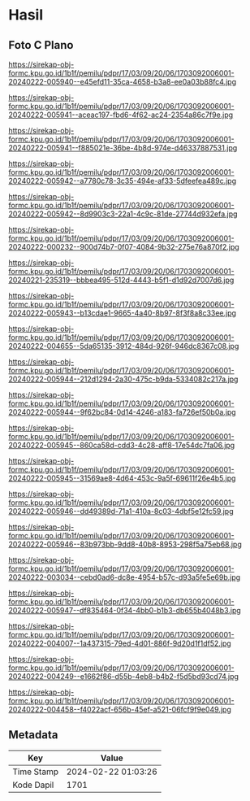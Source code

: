 # Hasil

## Foto C Plano

https://sirekap-obj-formc.kpu.go.id/1b1f/pemilu/pdpr/17/03/09/20/06/1703092006001-20240222-005940--e45efd11-35ca-4658-b3a8-ee0a03b88fc4.jpg

https://sirekap-obj-formc.kpu.go.id/1b1f/pemilu/pdpr/17/03/09/20/06/1703092006001-20240222-005941--aceac197-fbd6-4f62-ac24-2354a86c7f9e.jpg

https://sirekap-obj-formc.kpu.go.id/1b1f/pemilu/pdpr/17/03/09/20/06/1703092006001-20240222-005941--f885021e-36be-4b8d-974e-d46337887531.jpg

https://sirekap-obj-formc.kpu.go.id/1b1f/pemilu/pdpr/17/03/09/20/06/1703092006001-20240222-005942--a7780c78-3c35-494e-af33-5dfeefea489c.jpg

https://sirekap-obj-formc.kpu.go.id/1b1f/pemilu/pdpr/17/03/09/20/06/1703092006001-20240222-005942--8d9903c3-22a1-4c9c-81de-27744d932efa.jpg

https://sirekap-obj-formc.kpu.go.id/1b1f/pemilu/pdpr/17/03/09/20/06/1703092006001-20240222-000232--900d74b7-0f07-4084-9b32-275e76a870f2.jpg

https://sirekap-obj-formc.kpu.go.id/1b1f/pemilu/pdpr/17/03/09/20/06/1703092006001-20240221-235319--bbbea495-512d-4443-b5f1-d1d92d7007d6.jpg

https://sirekap-obj-formc.kpu.go.id/1b1f/pemilu/pdpr/17/03/09/20/06/1703092006001-20240222-005943--b13cdae1-9665-4a40-8b97-8f3f8a8c33ee.jpg

https://sirekap-obj-formc.kpu.go.id/1b1f/pemilu/pdpr/17/03/09/20/06/1703092006001-20240222-004655--5da65135-3912-484d-926f-946dc8367c08.jpg

https://sirekap-obj-formc.kpu.go.id/1b1f/pemilu/pdpr/17/03/09/20/06/1703092006001-20240222-005944--212d1294-2a30-475c-b9da-5334082c217a.jpg

https://sirekap-obj-formc.kpu.go.id/1b1f/pemilu/pdpr/17/03/09/20/06/1703092006001-20240222-005944--9f62bc84-0d14-4246-a183-fa726ef50b0a.jpg

https://sirekap-obj-formc.kpu.go.id/1b1f/pemilu/pdpr/17/03/09/20/06/1703092006001-20240222-005945--860ca58d-cdd3-4c28-aff8-17e54dc7fa06.jpg

https://sirekap-obj-formc.kpu.go.id/1b1f/pemilu/pdpr/17/03/09/20/06/1703092006001-20240222-005945--31569ae8-4d64-453c-9a5f-69611f26e4b5.jpg

https://sirekap-obj-formc.kpu.go.id/1b1f/pemilu/pdpr/17/03/09/20/06/1703092006001-20240222-005946--dd49389d-71a1-410a-8c03-4dbf5e12fc59.jpg

https://sirekap-obj-formc.kpu.go.id/1b1f/pemilu/pdpr/17/03/09/20/06/1703092006001-20240222-005946--83b973bb-9dd8-40b8-8953-298f5a75eb68.jpg

https://sirekap-obj-formc.kpu.go.id/1b1f/pemilu/pdpr/17/03/09/20/06/1703092006001-20240222-003034--cebd0ad6-dc8e-4954-b57c-d93a5fe5e69b.jpg

https://sirekap-obj-formc.kpu.go.id/1b1f/pemilu/pdpr/17/03/09/20/06/1703092006001-20240222-005947--df835464-0f34-4bb0-b1b3-db655b4048b3.jpg

https://sirekap-obj-formc.kpu.go.id/1b1f/pemilu/pdpr/17/03/09/20/06/1703092006001-20240222-004007--1a437315-79ed-4d01-886f-9d20d1f1df52.jpg

https://sirekap-obj-formc.kpu.go.id/1b1f/pemilu/pdpr/17/03/09/20/06/1703092006001-20240222-004249--e1662f86-d55b-4eb8-b4b2-f5d5bd93cd74.jpg

https://sirekap-obj-formc.kpu.go.id/1b1f/pemilu/pdpr/17/03/09/20/06/1703092006001-20240222-004458--f4022acf-656b-45ef-a521-06fcf9f9e049.jpg


## Metadata

| Key        | Value               |
| ---------- | ------------------- |
| Time Stamp | 2024-02-22 01:03:26 |
| Kode Dapil | 1701                |



